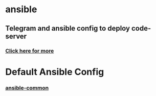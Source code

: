 # ansible

## Telegram and ansible config to deploy code-server 
### [Click here for more](https://github.com/nityam2007/ansible/tree/main/ansible-with-telegram-bot)
# Default Ansible Config 
### [ansible-common](https://github.com/nityam2007/ansible/tree/main/ansible-common)
